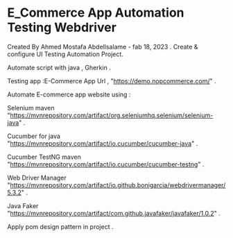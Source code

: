 # E_Commerce App Automation Testing Webdriver 

Created By Ahmed Mostafa Abdellsalame - fab 18, 2023 . Create & configure UI Testing Automation Project.

Automate script with java , Gherkin .

Testing app :E-Commerce App Url , "https://demo.nopcommerce.com/" .

Automate E-commerce app website using :

Selenium maven
"https://mvnrepository.com/artifact/org.seleniumhq.selenium/selenium-java" .

Cucumber for java
"https://mvnrepository.com/artifact/io.cucumber/cucumber-java" .

Cucumber TestNG maven
"https://mvnrepository.com/artifact/io.cucumber/cucumber-testng" .

Web Driver Manager
"https://mvnrepository.com/artifact/io.github.bonigarcia/webdrivermanager/5.3.2" .

Java Faker
"https://mvnrepository.com/artifact/com.github.javafaker/javafaker/1.0.2" .

Apply pom design pattern in project .
